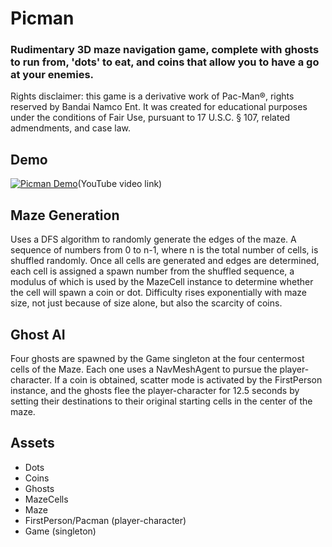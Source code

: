 # Picman
### Rudimentary 3D maze navigation game, complete with ghosts to run from, 'dots' to eat, and coins that allow you to have a go at your enemies.
Rights disclaimer: this game is a derivative work of Pac-Man®, rights reserved by Bandai Namco Ent. It was created for educational purposes under the conditions of Fair Use, pursuant to 17 U.S.C. § 107, related admendments, and case law.
## Demo
[![Picman Demo](http://img.youtube.com/vi/YcfnMLzye-E/0.jpg)](https://www.youtube.com/watch?v=YcfnMLzye-E "Picman Demo")(YouTube video link)

## Maze Generation
Uses a DFS algorithm to randomly generate the edges of the maze. A sequence of numbers from 0 to n-1, where n is the total number of cells, is shuffled randomly. Once all cells are generated and edges are determined, each cell is assigned a spawn number from the shuffled sequence, a modulus of which is used by the MazeCell instance to determine whether the cell will spawn a coin or dot. Difficulty rises exponentially with maze size, not just because of size alone, but also the scarcity of coins.

## Ghost AI
Four ghosts are spawned by the Game singleton at the four centermost cells of the Maze. Each one uses a NavMeshAgent to pursue the player-character. If a coin is obtained, scatter mode is activated by the FirstPerson instance, and the ghosts flee the player-character for 12.5 seconds by setting their destinations to their original starting cells in the center of the maze. 

## Assets
* Dots
* Coins
* Ghosts
* MazeCells
* Maze
* FirstPerson/Pacman (player-character)
* Game (singleton)
